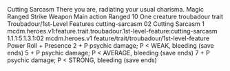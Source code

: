 <ability>
  <name>Cutting Sarcasm</name>
  <flavor>There you are, radiating your usual charisma.</flavor>
  <keywords>
    <keyword>Magic</keyword>
    <keyword>Ranged</keyword>
    <keyword>Strike</keyword>
    <keyword>Weapon</keyword>
  </keywords>
  <type>Main action</type>
  <distance>Ranged 10</distance>
  <target>One creature</target>
  <metadata>
    <class>troubadour</class>
    <feature_type>trait</feature_type>
    <file_dpath>Troubadour/1st-Level Features</file_dpath>
    <item_id>cutting-sarcasm</item_id>
    <item_index>02</item_index>
    <item_name>Cutting Sarcasm</item_name>
    <level>1</level>
    <scc>mcdm.heroes.v1:feature.trait.troubadour.1st-level-feature:cutting-sarcasm</scc>
    <scdc>1.1.1:5.1.3.1:02</scdc>
    <source>mcdm.heroes.v1</source>
    <type>feature/trait/troubadour/1st-level-feature</type>
  </metadata>
  <effects>
    <effect type="roll">
      <roll>Power Roll + Presence</roll>
      <t1>2 + P psychic damage; P &lt; WEAK, bleeding (save ends)</t1>
      <t2>5 + P psychic damage; P &lt; AVERAGE, bleeding (save ends)</t2>
      <t3>7 + P psychic damage; P &lt; STRONG, bleeding (save ends)</t3>
    </effect>
  </effects>
</ability>
